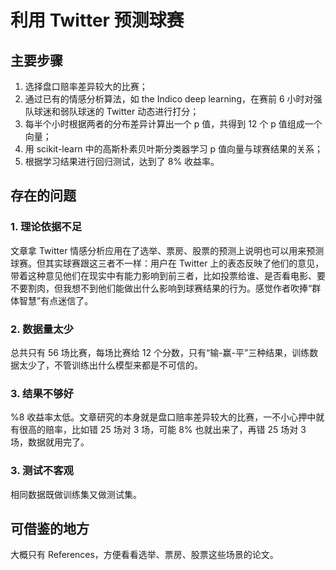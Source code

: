 # 利用 Twitter 预测球赛

## 主要步骤

1. 选择盘口赔率差异较大的比赛；
2. 通过已有的情感分析算法，如 the Indico deep learning，在赛前 6 小时对强队球迷和弱队球迷的 Twitter 动态进行打分；
3. 每半个小时根据两者的分布差异计算出一个 p 值，共得到 12 个 p 值组成一个向量；
4. 用 scikit-learn 中的高斯朴素贝叶斯分类器学习 p 值向量与球赛结果的关系；
5. 根据学习结果进行回归测试，达到了 8% 收益率。

## 存在的问题

### 1. 理论依据不足

文章拿 Twitter 情感分析应用在了选举、票房、股票的预测上说明也可以用来预测球赛。但其实球赛跟这三者不一样：用户在 Twitter 上的表态反映了他们的意见，带着这种意见他们在现实中有能力影响到前三者，比如投票给谁、是否看电影、要不要割肉，但我想不到他们能做出什么影响到球赛结果的行为。感觉作者吹捧“群体智慧”有点迷信了。

### 2. 数据量太少

总共只有 56 场比赛，每场比赛给 12 个分数，只有“输-赢-平”三种结果，训练数据太少了，不管训练出什么模型来都是不可信的。

### 3. 结果不够好

%8 收益率太低。文章研究的本身就是盘口赔率差异较大的比赛，一不小心押中就有很高的赔率，比如错 25 场对 3 场，可能 8% 也就出来了，再错 25 场对 3 场，数据就用完了。

### 3. 测试不客观

相同数据既做训练集又做测试集。

## 可借鉴的地方

大概只有 References，方便看看选举、票房、股票这些场景的论文。
